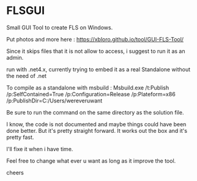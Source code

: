 # FLSGUI

Small GUI Tool to create FLS on Windows.

Put photos and more here : https://xbloro.github.io/tool/GUI-FLS-Tool/

Since it skips files that it is not allow to access, i suggest to run it as an admin.

run with .net4.x, currently trying to embed it as a real Standalone without the need of .net

To compile as a standalone with msbuild : Msbuild.exe /t:Publish /p:SelfContained=True /p:Configuration=Release /p:Plateform=x86 /p:PublishDir=C:/Users/wereveruwant

Be sure to run the command on the same directory as the solution file.

I know, the code is not documented and maybe things could have been done better. But it's pretty straight forward.
It works out the box and it's pretty fast.

I'll fixe it when i have time.

Feel free to change what ever u want as long as it improve the tool.

cheers
